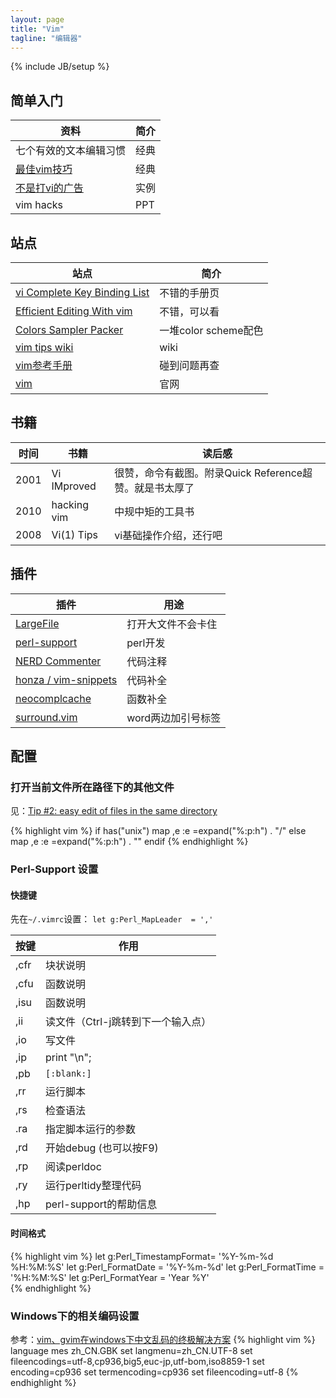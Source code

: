 ```yaml
---
layout: page
title: "Vim"
tagline: "编辑器"
---
```

{% include JB/setup %}

## 简单入门

| 资料 | 简介 |
| ---- | ---- |
| 七个有效的文本编辑习惯 | 经典
| [最佳vim技巧](http://bbs.byr.cn/wForum/elite.php?file=/groups/sci.faq/Linux/linuxSoftUsage/VI/M.1116044565.s0) | 经典
| [不是打vi的广告](http://greenisland.csie.nctu.edu.tw/wp/category/comuter/vim/) | 实例
| vim hacks | PPT

## 站点

| 站点 | 简介 |
| ---- | ---- |
| [vi Complete Key Binding List](http://hea-www.harvard.edu/%7Efine/Tech/vi.html) | 不错的手册页
| [Efficient Editing With vim](http://robertames.com/files/vim-editing.html) | 不错，可以看
| [Colors Sampler Packer](http://www.vim.org/scripts/script.php?script_id=625) | 一堆color scheme配色
| [vim tips wiki](http://vim.wikia.com/) | wiki
| [vim参考手册](http://vimcdoc.sourceforge.net/doc/) | 碰到问题再查
| [vim](http://www.vim.org) | 官网


## 书籍

| 时间 | 书籍 | 读后感 |
| ---- | ---- | ------ |
| 2001 | Vi IMproved | 很赞，命令有截图。附录Quick Reference超赞。就是书太厚了
| 2010 | hacking vim | 中规中矩的工具书
| 2008 | Vi(1) Tips | vi基础操作介绍，还行吧

## 插件

| 插件 | 用途 |
| ---- | ---- |
| [LargeFile](http://www.vim.org/scripts/script.php?script_id=1506) | 打开大文件不会卡住
| [perl-support](http://www.vim.org/script.php?script_id=556) | perl开发
| [NERD Commenter](http://www.vim.org/scripts/script.php?script_id=1218) | 代码注释
| [honza / vim-snippets](https://github.com/honza/vim-snippets) | 代码补全
| [neocomplcache](http://www.vim.org/scripts/script.php?script_id=2620) | 函数补全
| [surround.vim](http://www.vim.org/scripts/script.php?script_id=1697) | word两边加引号标签

## 配置

### 打开当前文件所在路径下的其他文件

见：[Tip #2: easy edit of files in the same directory](http://www.vim.org/tips/tip.php?tip_id=2)

{% highlight vim %}
if has("unix") 
map ,e :e <C-R>=expand("%:p:h") . "/"<CR> 
else 
map ,e :e <C-R>=expand("%:p:h") . "\"<CR> 
endif 
{% endhighlight %}

### Perl-Support 设置

#### 快捷键

先在``~/.vimrc``设置： ``let g:Perl_MapLeader  = ','``

| 按键 | 作用 |
| ---- | ---- |
| ,cfr | 块状说明 |
| ,cfu | 函数说明 |
| ,isu | 函数说明 |
| ,ii | 读文件（Ctrl-j跳转到下一个输入点） |
| ,io | 写文件 |
| ,ip | print "\n"; |
| ,pb | ``[:blank:]`` |
| ,rr | 运行脚本 |
| ,rs | 检查语法 |
| .ra | 指定脚本运行的参数 |
| ,rd | 开始debug (也可以按F9) |
| ,rp | 阅读perldoc |
| ,ry | 运行perltidy整理代码 |
| ,hp | perl-support的帮助信息 |

#### 时间格式

{% highlight vim %}
let g:Perl_TimestampFormat= '%Y-%m-%d %H:%M:%S'
let g:Perl_FormatDate            = '%Y-%m-%d'
let g:Perl_FormatTime            = '%H:%M:%S'
let g:Perl_FormatYear            = 'Year %Y'   
{% endhighlight %}

###  Windows下的相关编码设置

参考：[vim、gvim在windows下中文乱码的终极解决方案](http://blog.csdn.net/rehung/archive/2007/09/21/1794293.aspx)
{% highlight vim %}
language mes zh_CN.GBK
set langmenu=zh_CN.UTF-8
set fileencodings=utf-8,cp936,big5,euc-jp,utf-bom,iso8859-1
set encoding=cp936
set termencoding=cp936
set fileencoding=utf-8
{% endhighlight %}
